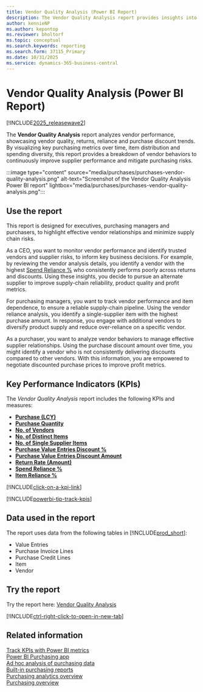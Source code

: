 ```yaml
---
title: Vendor Quality Analysis (Power BI Report)
description: The Vendor Quality Analysis report provides insights into your organization's vendor performance and quality metrics.
author: kennieNP
ms.author: kepontop
ms.reviewer: bholtorf
ms.topic: conceptual
ms.search.keywords: reporting
ms.search.form: 37115_Primary
ms.date: 10/31/2025
ms.service: dynamics-365-business-central
---
```


# Vendor Quality Analysis (Power BI Report)

[!INCLUDE[2025_releasewave2](includes/2025_releasewave2.md)]

The **Vendor Quality Analysis** report analyzes vendor performance, showcasing vendor quality, returns, reliance and purchase discount trends. By visualizing key purchasing metrics over time, item distribution and spending diversity, this report provides a breakdown of vendor behaviors to continuously improve supplier performance and mitigate  purchasing risks.

:::image type="content" source="media/purchases/purchases-vendor-quality-analysis.png" alt-text="Screenshot of the Vendor Quality Analysis Power BI report" lightbox="media/purchases/purchases-vendor-quality-analysis.png":::

## Use the report

This report is designed for executives, purchasing managers and purchasers, to highlight effective vendor relationships and minimize supply chain risks.

As a CEO, you want to monitor vendor performance and identify trusted vendors and supplier risks, to inform key business decisions. For example, by reviewing the vendor analysis details, you identify a vendor with the highest [Spend Reliance %](purchases-powerbi-kpis.md#spend-reliance-) who consistently performs poorly across returns and discounts. Using these insights, you decide to pursue an alternate supplier to improve supply-chain reliability, product quality and profit metrics.

For purchasing managers, you want to track vendor performance and item dependence, to ensure a reliable supply-chain pipeline. Using the vendor reliance analysis, you identify a single-supplier item with the highest purchase amount. In response, you engage with additional vendors to diversify product supply and reduce over-reliance on a specific vendor. 

As a purchaser, you want to analyze vendor behaviors to manage effective supplier relationships. Using the purchase discount amount over time, you might identify a vendor who is not consistently delivering discounts compared to other vendors. With this information, you are empowered to negotiate discounted purchase prices to improve profit metrics.

## Key Performance Indicators (KPIs)

The *Vendor Quality Analysis* report includes the following KPIs and measures: 

- [**Purchase (LCY)**](purchases-powerbi-kpis.md#purchase-lcy)
- [**Purchase Quantity**](purchases-powerbi-kpis.md#purchase-quantity)
- [**No. of Vendors**](purchases-powerbi-kpis.md#no-of-vendors)
- [**No. of Distinct Items**](purchases-powerbi-kpis.md#no-of-distinct-items)
- [**No. of Single Supplier Items**](purchases-powerbi-kpis.md#no-of-single-supplier-items)
- [**Purchase Value Entries Discount %**](purchases-powerbi-kpis.md#purchase-value-entries-discount-)
- [**Purchase Value Entries Discount Amount**](purchases-powerbi-kpis.md#purchase-value-entries-discount-amount)
- [**Return Rate (Amount)**](purchases-powerbi-kpis.md#return-rate-amount)
- [**Spend Reliance %**](purchases-powerbi-kpis.md#spend-reliance-)
- [**Item Reliance %**](purchases-powerbi-kpis.md#item-reliance-)

[!INCLUDE[click-on-a-kpi-link](includes/click-on-a-kpi-link.md)] 

[!INCLUDE[powerbi-tip-track-kpis](includes/powerbi-tip-track-kpis.md)]

## Data used in the report

The report uses data from the following tables in [!INCLUDE[prod_short](includes/prod_short.md)]:

- Value Entries
- Purchase Invoice Lines
- Purchase Credit Lines
- Item
- Vendor

## Try the report

Try the report here: [Vendor Quality Analysis](https://businesscentral.dynamics.com?page=37115)

[!INCLUDE[ctrl-right-click-to-open-in-new-tab](includes/ctrl-right-click-to-open-in-new-tab.md)]

## Related information

[Track KPIs with Power BI metrics](track-kpis-with-power-bi-metrics.md)  
[Power BI Purchasing app](purchases-powerbi-app.md)  
[Ad hoc analysis of purchasing data](ad-hoc-analysis-purchasing.md)  
[Built-in purchasing reports](purchase-reports.md)  
[Purchasing analytics overview](purchasing-analytics-overview.md)  
[Purchasing overview](purchasing-manage-purchasing.md)  
